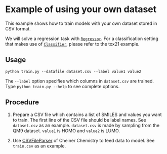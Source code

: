 # Example of using your own dataset

This example shows how to train models with your own dataset stored in CSV format.

We will solve a regression task with [`Regressor`](http://chainer-chemistry.readthedocs.io/en/stable/generated/chainer_chemistry.models.Regressor.html#chainer_chemistry.models.Regressor).
For a classification setting that makes use of [`Classifier`](http://chainer-chemistry.readthedocs.io/en/stable/generated/chainer_chemistry.models.Classifier.html#chainer_chemistry.models.Classifier), 
please refer to the tox21 example.

## Usage
```
python train.py --datafile dataset.csv --label value1 value2
```

The `--label` option specifies which columns in `dataset.csv` are trained.
Type `python train.py --help` to see complete options.

## Procedure
1. Prepare a CSV file which contains a list of SMILES and values you want to train.
The first line of the CSV file should be label names.
See `dataset.csv` as an example.
`dataset.csv` is made by sampling from the QM9 dataset.
`value1` is HOMO and `value2` is LUMO.

2. Use [CSVFileParser](http://chainer-chemistry.readthedocs.io/en/stable/generated/chainer_chemistry.dataset.parsers.CSVFileParser.html) of Cheiner Chemistry to feed data to model.
See `train.csv` as an example.
